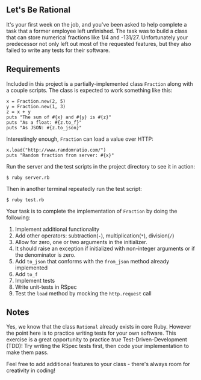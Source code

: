 ## Let's Be Rational

It's your first week on the job, and you've been asked to help complete a task that a former employee left unfinished. The task was to build a class that can store numerical fractions like 1/4 and -131/27. Unfortunately your predecessor not only left out most of the requested features, but they also failed to write any tests for their software.

## Requirements

Included in this project is a partially-implemented class `Fraction` along with a couple scripts. The class is expected to work something like this:

```
x = Fraction.new(2, 5)
y = Fraction.new(1, 3)
z = x + y
puts "The sum of #{x} and #{y} is #{z}"
puts "As a float: #{z.to_f}"
puts "As JSON: #{z.to_json}"
```

Interestingly enough, `Fraction` can load a value over HTTP:

```
x.load("http://www.randomratio.com/")
puts "Random fraction from server: #{x}"
```

Run the server and the test scripts in the project directory to see it in action:

```
$ ruby server.rb
```

Then in another terminal repeatedly run the test script:

```
$ ruby test.rb
```


Your task is to complete the implementation of `Fraction` by doing the following:

1. Implement additional functionality
  1. Add other operators: subtraction(`-`), multiplication(`*`), division(`/`)
  2. Allow for zero, one or two arguments in the initializer.
  3. It should raise an exception if initialized with non-integer arguments or if the denominator is zero.
  4. Add `to_json` that conforms with the `from_json` method already implemented
  5. Add `to_f`
2. Implement tests
  1. Write unit-tests in RSpec
  2. Test the `load` method by mocking the `http.request` call

## Notes

Yes, we know that the class `Rational` already exists in core Ruby. However the point here is to practice writing tests for your own software. This exercise is a great opportunity to practice _true_ Test-Driven-Development (TDD)! Try writing the RSpec tests first, then code your implementation to make them pass.

Feel free to add additional features to your class - there's always room for creativity in coding!
